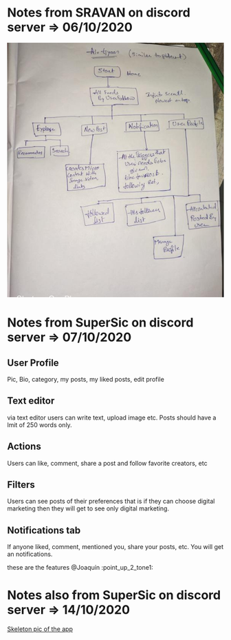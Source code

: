 # Notes from SRAVAN on discord server => 06/10/2020

![A big pic of the app](specs-sravan.jpg)

# Notes from SuperSic on discord server =>  07/10/2020

## User Profile

Pic, Bio, category, my posts, my liked posts, edit profile

## Text editor

 via text editor users can write text, upload image etc. 
Posts should have a lmit of 250 words only. 

## Actions

Users can like, comment, share a post and follow favorite creators, etc


## Filters

Users can see posts of their preferences that is if they can choose digital marketing then they will get to see only digital marketing. 

## Notifications tab

If anyone liked, comment, mentioned you, share your posts, etc. You will get an notifications.

these are the features @Joaquín :point_up_2_tone1:

# Notes also from SuperSic on discord server => 14/10/2020

[Skeleton pic of the app](UIUX.pdf)
